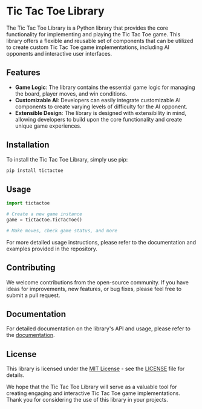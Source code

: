 # Tic Tac Toe Library

The Tic Tac Toe Library is a Python library that provides the core functionality for implementing and playing the Tic Tac Toe game. This library offers a flexible and reusable set of components that can be utilized to create custom Tic Tac Toe game implementations, including AI opponents and interactive user interfaces.

## Features

- **Game Logic**: The library contains the essential game logic for managing the board, player moves, and win conditions.
- **Customizable AI**: Developers can easily integrate customizable AI components to create varying levels of difficulty for the AI opponent.
- **Extensible Design**: The library is designed with extensibility in mind, allowing developers to build upon the core functionality and create unique game experiences.

## Installation

To install the Tic Tac Toe Library, simply use pip:

```bash
pip install tictactoe
```

## Usage

```python
import tictactoe

# Create a new game instance
game = tictactoe.TicTacToe()

# Make moves, check game status, and more
```

For more detailed usage instructions, please refer to the documentation and examples provided in the repository.

## Contributing

We welcome contributions from the open-source community. If you have ideas for improvements, new features, or bug fixes, please feel free to submit a pull request.

## Documentation

For detailed documentation on the library's API and usage, please refer to the [documentation](https://github.com/your-username/tictactoelib/docs).

## License

This library is licensed under the [MIT License](https://opensource.org/licenses/MIT) - see the [LICENSE](LICENSE) file for details.

We hope that the Tic Tac Toe Library will serve as a valuable tool for creating engaging and interactive Tic Tac Toe game implementations. Thank you for considering the use of this library in your projects.
